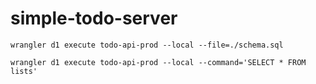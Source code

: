 # simple-todo-server

```shell
wrangler d1 execute todo-api-prod --local --file=./schema.sql
```

```shell
wrangler d1 execute todo-api-prod --local --command='SELECT * FROM lists'
```

